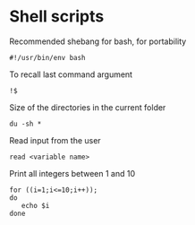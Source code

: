 # Shell scripts

Recommended shebang for bash, for portability
```
#!/usr/bin/env bash
```

To recall last command argument
```
!$
```


Size of the directories in the current folder
```
du -sh *
```

Read input from the user
```
read <variable name>
```

Print all integers between 1 and 10
```
for ((i=1;i<=10;i++)); 
do 
   echo $i
done
```
